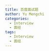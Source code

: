 ```yaml
---
title: 百度面试题
author: Yu Mengchi
categories:
  - Interview
  - 面经 
tags:
  - Interview
  - 面经
---
```

